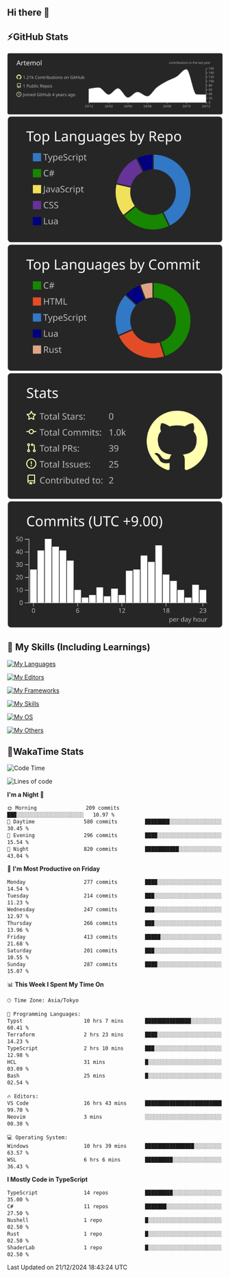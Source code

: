 ## Hi there 👋
<!--
**Artemol/Artemol** is a ✨ _special_ ✨ repository because its `README.md` (this file) appears on your GitHub profile.

Here are some ideas to get you started:

- 🔭 I’m currently working on ...
- 🌱 I’m currently learning ...
- 👯 I’m looking to collaborate on ...
- 🤔 I’m looking for help with ...
- 💬 Ask me about ...
- 📫 How to reach me: ...
- 😄 Pronouns: ...
- ⚡ Fun fact: ...
-->

## ⚡GitHub Stats
[![](https://raw.githubusercontent.com/Artemol/Artemol/main/profile-summary-card-output/apprentice/0-profile-details.svg)](https://github.com/vn7n24fzkq/github-profile-summary-cards)
[![](https://raw.githubusercontent.com/Artemol/Artemol/main/profile-summary-card-output/apprentice/1-repos-per-language.svg)](https://github.com/vn7n24fzkq/github-profile-summary-cards) [![](https://raw.githubusercontent.com/Artemol/Artemol/main/profile-summary-card-output/apprentice/2-most-commit-language.svg)](https://github.com/vn7n24fzkq/github-profile-summary-cards)
[![](https://raw.githubusercontent.com/Artemol/Artemol/main/profile-summary-card-output/apprentice/3-stats.svg)](https://github.com/vn7n24fzkq/github-profile-summary-cards) [![](https://raw.githubusercontent.com/Artemol/Artemol/main/profile-summary-card-output/apprentice/4-productive-time.svg)](https://github.com/vn7n24fzkq/github-profile-summary-cards)

## 🌱 My Skills (Including Learnings)

<!--
### Languages
-->
[![My Languages](https://skillicons.dev/icons?i=ts,py,cs,dotnet,rust,go,c,matlab,css)](https://skillicons.dev)

<!--
### Editors
-->
[![My Editors](https://skillicons.dev/icons?i=vscode,neovim,vim,visualstudio,idea)](https://skillicons.dev)

<!--
### Frameworks
-->
[![My Frameworks](https://skillicons.dev/icons?i=react,nestjs,vite,tailwind,tauri,electron,remix,nextjs,fastapi)](https://skillicons.dev)

<!--
### Tools
-->
[![My Skills](https://skillicons.dev/icons?i=git,nodejs,docker,unity,postman,bun,discord,cloudflare,bash,prometheus,grafana,obsidian)](https://skillicons.dev)

<!--
### OS
-->
[![My OS](https://skillicons.dev/icons?i=windows,ubuntu)](https://skillicons.dev)

<!--
### Others
-->
[![My Others](https://skillicons.dev/icons?i=github,raspberrypi,gcp)](https://skillicons.dev)

## 💬WakaTime Stats
<!--START_SECTION:waka-->
![Code Time](http://img.shields.io/badge/Code%20Time-373%20hrs%2026%20mins-blue)

![Lines of code](https://img.shields.io/badge/From%20Hello%20World%20I%27ve%20Written-11.6%20million%20lines%20of%20code-blue)

**I'm a Night 🦉** 

```text
🌞 Morning                209 commits         ███░░░░░░░░░░░░░░░░░░░░░░   10.97 % 
🌆 Daytime                580 commits         ████████░░░░░░░░░░░░░░░░░   30.45 % 
🌃 Evening                296 commits         ████░░░░░░░░░░░░░░░░░░░░░   15.54 % 
🌙 Night                  820 commits         ███████████░░░░░░░░░░░░░░   43.04 % 
```
📅 **I'm Most Productive on Friday** 

```text
Monday                   277 commits         ████░░░░░░░░░░░░░░░░░░░░░   14.54 % 
Tuesday                  214 commits         ███░░░░░░░░░░░░░░░░░░░░░░   11.23 % 
Wednesday                247 commits         ███░░░░░░░░░░░░░░░░░░░░░░   12.97 % 
Thursday                 266 commits         ███░░░░░░░░░░░░░░░░░░░░░░   13.96 % 
Friday                   413 commits         █████░░░░░░░░░░░░░░░░░░░░   21.68 % 
Saturday                 201 commits         ███░░░░░░░░░░░░░░░░░░░░░░   10.55 % 
Sunday                   287 commits         ████░░░░░░░░░░░░░░░░░░░░░   15.07 % 
```


📊 **This Week I Spent My Time On** 

```text
🕑︎ Time Zone: Asia/Tokyo

💬 Programming Languages: 
Typst                    10 hrs 7 mins       ███████████████░░░░░░░░░░   60.41 % 
Terraform                2 hrs 23 mins       ████░░░░░░░░░░░░░░░░░░░░░   14.23 % 
TypeScript               2 hrs 10 mins       ███░░░░░░░░░░░░░░░░░░░░░░   12.98 % 
HCL                      31 mins             █░░░░░░░░░░░░░░░░░░░░░░░░   03.09 % 
Bash                     25 mins             █░░░░░░░░░░░░░░░░░░░░░░░░   02.54 % 

🔥 Editors: 
VS Code                  16 hrs 43 mins      █████████████████████████   99.70 % 
Neovim                   3 mins              ░░░░░░░░░░░░░░░░░░░░░░░░░   00.30 % 

💻 Operating System: 
Windows                  10 hrs 39 mins      ████████████████░░░░░░░░░   63.57 % 
WSL                      6 hrs 6 mins        █████████░░░░░░░░░░░░░░░░   36.43 % 
```

**I Mostly Code in TypeScript** 

```text
TypeScript               14 repos            █████████░░░░░░░░░░░░░░░░   35.00 % 
C#                       11 repos            ███████░░░░░░░░░░░░░░░░░░   27.50 % 
Nushell                  1 repo              █░░░░░░░░░░░░░░░░░░░░░░░░   02.50 % 
Rust                     1 repo              █░░░░░░░░░░░░░░░░░░░░░░░░   02.50 % 
ShaderLab                1 repo              █░░░░░░░░░░░░░░░░░░░░░░░░   02.50 % 
```




 Last Updated on 21/12/2024 18:43:24 UTC
<!--END_SECTION:waka-->
